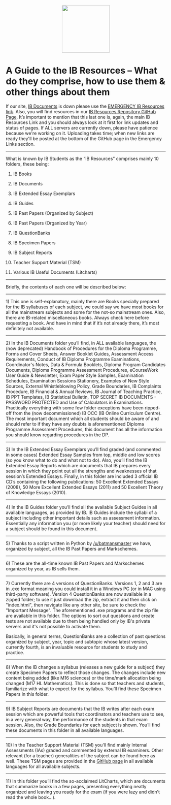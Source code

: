 <p align="center">
  <img width="150" height="150" src="https://cdn.discordapp.com/attachments/491994322414338058/558233584637313044/resourcelogo.png">
</p>

# A Guide to the IB Resources – What do they comprise, how to use them & other things about them

<p>If our site, <a href="https://ibdocuments.com/Home">IB Documents</a> is down please use the <a href="http://ibdocuments.com/">EMERGENCY IB Resources link</a>. Also, you will find resources in our <a href="https://ibresources.github.io/">IB Resources Repository GitHub Page</a>. It’s important to mention that this last one is, again, the main IB Resources Link and you should always look at it first for link updates and status of pages. If ALL servers are currently down, please have patience because we're working on it. Uploading takes time; when new links are ready they'll be posted at the bottom of the GitHub page in the Emergency Links section.</p>

<hr>

<p>What is known by IB Students as the “IB Resources” comprises mainly 10 folders, these being:</p>

<ol>
<li><p>IB Books</p></li>
<li><p>IB Documents</p></li>
<li><p>IB Extended Essay Exemplars</p></li>
<li><p>IB Guides</p></li>
<li><p>IB Past Papers (Organized by Subject)</p></li>
<li><p>IB Past Papers (Organized by Year)</p></li>
<li><p>IB QuestionBanks</p></li>
<li><p>IB Specimen Papers</p></li>
<li><p>IB Subject Reports</p></li>
<li><p>Teacher Support Material (TSM)</p></li>
<li><p>Various IB Useful Documents (Litcharts)</p></li>
</ol>

<hr>

<p>Briefly, the contents of each one will be described below:</p>

<hr>

<p>1) This one is self-explanatory, mainly there are Books specially prepared for the IB syllabuses of each subject, we could say we have most books for all the mainstream subjects and some for the not-so mainstream ones. Also, there are IB-related miscellaneous books. Always check here before requesting a book. And have in mind that if it’s not already there, it’s most definitely not available. </p>

<hr>

<p>2) In the IB Documents folder you’ll find, in ALL available languages, the (now deprecated) Handbook of Procedures for the Diploma Programme, Forms and Cover Sheets, Answer Booklet Guides, Assessment Access Requirements, Conduct of IB Diploma Programme Examinations, Coordinator's Notes, Data &amp; Formula Booklets, Diploma Program Candidates Documents, Diploma Programme Assessment Procedures, eCourseWork User Guide &amp; Newsletter, Exam Paper Style Samples, Examination Schedules, Examination Sessions Stationery, Examples of New Style Sources, External Whistleblowing Policy, Grade Boundaries, IB Complaints Procedure, IB Financial &amp; Annual Reviews, IB Journal of Teaching Practice, IB PPT Templates, IB Statistical Bulletin, TOP SECRET IB DOCUMENTS - PASSWORD PROTECTED and Use of Calculators in Examinations. Practically everything with some few folder exceptions have been ripped-off from the (now decommissioned) IB OCC (IB Online Curriculum Centre). The most important document which all students should be aware of and should refer to if they have any doubts is aforementioned &#8203;Diploma Programme Assessment Procedures&#8203;, this document has all the information you should know regarding procedures in the DP.</p>

<hr>

<p>3) In the IB Extended Essay Exemplars you’ll find graded (and commented in some cases) Extended Essay Samples from top, middle and low scores (so you know what to do and what not to do). Also, you’ll find the IB Extended Essay Reports which are documents that IB prepares every session in which they point out all the strengths and weaknesses of that session’s Extended Essays. Finally, in this folder are included 3 official IB CD’s containing the following publications: 50 Excellent Extended Essays (2008), 50 More Excellent Extended Essays (2011) and 50 Excellent Theory of Knowledge Essays (2010).</p>

<hr>

<p>4) In the IB Guides folder you’ll find all the available Subject Guides in all available languages, as
provided by IB. IB Guides include the syllabi of a subject including other important details such as assessment information. Essentially any information you (or more likely your teacher) should need for a subject should be found in this document.</p>

<hr>

<p>5) Thanks to a script written in Python by <a href="/u/batmansmaster">/u/batmansmaster</a> we have, organized by subject, all the IB Past Papers and Markschemes.</p>

<hr>

<p>6) These are the all-time known IB Past Papers and Markschemes organized by year, as IB sells them.</p>

<hr>

<p>7) Currently there are 4 versions of QuestionBanks. Versions 1, 2 and 3 are in .exe format meaning you could install it in a Windows PC (or in MAC using third-party software). Version 4 QuestionBanks are now available in a zipped folder; to use it just download the zip, extract it and then click on "index.html", then navigate like any other site, be sure to check the "Important Message". The aforementioned .exe programs and the zip file are available in this folder. The options to sort out questions and create tests are not available due to them being handled only by IB's private servers and it's not possible to activate them.</p>

<p>Basically, in general terms, QuestionBanks are a collection of past questions organized by subject, year, topic and subtopic whose latest version, currently fourth, is an invaluable resource for students to study and practice.</p>

<hr>

<p>8) When the IB changes a syllabus (releases a new guide for a subject) they create Specimen Papers to reflect those changes. The changes include new content being added (like M16 sciences) or the time/mark allocation being changed (M17 HL Mathematics). This is done so that teachers and students, familiarize with what to expect for the syllabus. You’ll find these Specimen Papers in this folder.</p>

<hr>

<p>9) IB Subject Reports are documents that the IB writes after each exam session which are powerful tools that coordinators and teachers use to see, in a very general way, the performance of the students in that exam session. Also, the Grade Boundaries for each subject is shown. You’ll find these documents in this folder in all available languages.</p>

<hr>

<p>10) In the Teacher Support Material (TSM) you'll find mainly Internal Assessments (IAs) graded and commented by external IB examiners. Other relevant (for a teacher) generalities of the subject can be found here as well. These TSM pages are provided in the <a href="https://ibresources.github.io/#ib-teacher-support-material-tsm">GitHub page</a> in all available languages for all available subjects.</p>

<hr>

<p>11) In this folder you’ll find the so-acclaimed LitCharts, which are documents that summarize books in a few pages, presenting everything neatly organized and leaving you ready for the exam (if you were lazy and didn’t read the whole book...).</p>
